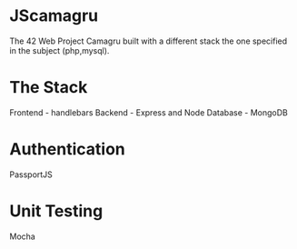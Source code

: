 # JScamagru

The 42 Web Project Camagru built with a different stack the 
one specified in the subject (php,mysql).

# The Stack
Frontend - handlebars
Backend - Express and Node
Database - MongoDB

# Authentication 
PassportJS

# Unit Testing 
Mocha 


